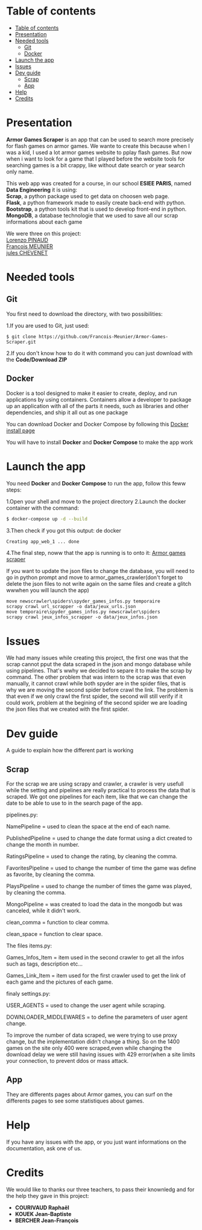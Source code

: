 # Table of contents

<!-- TOC -->
- [Table of contents](#table-of-contents)
- [Presentation](#Presentation)
- [Needed tools](#Needed-tools)
  - [Git](#git)
  - [Docker](#docker)
- [Launch the app](#Launch-the-app)
- [Issues](#Issues)
- [Dev guide](#De-guide)
  - [Scrap](#Scrap)
  - [App](#App)
- [Help](#help)
- [Credits](#credits)

# Presentation

**Armor Games Scraper** is an app that can be used to search more precisely for flash games on armor games. We wante to create this because when I was a kid, I used a lot armor games website to pplay flash games.
But now when i want to look for a game that I played before the website tools for searching games is a bit crappy, like without date search or year search only name.

This web app was created for a course, in our school **ESIEE PARIS**, named **Data Engineering** it is using:<br/>
**Scrap**, a python package used to get data on choosen web page.<br/>
**Flask**, a python framework made to easily create back-end with python.<br/>
**Bootstrap**, a python tools kit that is used to develop front-end in python.<br/>
**MongoDB**, a database technologie that we used to save all our scrap informations about each game

We were three on this project:<br/>
[Lorenzo PINAUD](https://www.linkedin.com/in/lorenzo-pinaud-10a8601b7/)<br/>
[Francois MEUNIER](https://www.linkedin.com/in/fran%C3%A7ois-meunier-981194172/)<br/>
[jules CHEVENET](https://www.linkedin.com/in/jules-chevenet-4441b4189/)

# Needed tools

## Git 

You first need to download the directory, with two possibilities:

1.If you are used to Git, just used:

```
$ git clone https://github.com/Francois-Meunier/Armor-Games-Scraper.git 
```
2.If you don't know how to do it with command you can just download with the **Code/Download ZIP**

## Docker

Docker is a tool designed to make it easier to create, deploy, and run applications by using containers. Containers allow a developer to package up an application with all of the parts it needs, such as libraries and other dependencies, and ship it all out as one package

You can download Docker and Docker Compose by following this [Docker install page](https://www.docker.com/get-started)

You will have to install **Docker** and **Docker Compose** to make the app work

# Launch the app

You need **Docker** and **Docker Compose** to run the app, follow this feww steps:

1.Open your shell and move to the project directory
2.Launch the docker container with the command:
```bash
$ docker-compose up -d --build
```
3.Then check if you got this output:
 de docker
```bash
Creating app_web_1 ... done
```
4.The final step, noww that the app is running is to onto it:
                [Armor games scraper](http://0.0.0.0:5000/)
                


If you want to update the json files to change the database, you will need to go in python prompt and move to armor_games_crawler(don't forget to delete the json files to not write again on the same files and create a glitch wwwhen you will launch the app)
```
move newscrawler\spiders\spyder_games_infos.py temporaire 
scrapy crawl url_scrapper -o data/jeux_urls.json
move temporaire\spyder_games_infos.py newscrawler\spiders
scrapy crawl jeux_infos_scrapper -o data/jeux_infos.json
```


# Issues

We had many issues while creating this project, the first one was that the scrap cannot pput the data scraped in the json and mongo database while using pipelines. That's wwhy we decided to separe it to make the scrap by command.
The other problem that was intern to the scrap was that even manually, it cannot crawl while both spyder are in the spider files, that is why we are moving the second spider before crawl the link. The problem is that even if we only crawl the first spider, the second will still verify if it could work, problem at the begining of the second spider we are loading the json files that we created with the first spider.

# Dev guide

A guide to explain how the different part is working

## Scrap 

For the scrap we are using scrapy and crawler, a crawler is very usefull while the setting and pipelines are really practical to process the data that is scraped.
We got one pipelines for each item, like that we can change the date to be able to use to in the search page of the app.

pipelines.py:

NamePipeline = used to clean the space at the end of each name. 

PublishedPipeline = used to change the date format using a dict created to change the month in number.

RatingsPipeline = used to change the rating, by cleaning the comma.

FavoritesPipeline = used to change the number of time the game was define as favorite, by cleaning the comma.

PlaysPipeline = used to change the number of times the game was played, by cleaning the comma.

MongoPipeline = was created to load the data in the mongodb but was canceled, while it didn't work.


clean_comma = function to clear comma.

clean_space = function to clear space.

The files items.py:

Games_Infos_Item = item used in the second crawler to get all the infos such as tags, description etc...

Games_Link_Item = item used for the first crawler used to get the link of each game and the pictures of each game.

finaly settings.py:

USER_AGENTS = used to change the user agent while scraping.

DOWNLOADER_MIDDLEWARES = to define the parameters of user agent change.

To improve the number of data scraped, we were trying to use proxy change, but the implementation didn't change a thing.
So on the 1400 games on the site only 400 were scraped,even while changing the download delay we were still having issues with 429 error(when a site limits your connection, to prevent  ddos or mass attack.

## App

They are differents pages about Armor games, you can surf on the differents pages to see some statistiques about games.



# Help

If you have any issues with the app, or you just want informations on the documentation, ask one of us.

# Credits

We would like to thanks our three teachers, to pass their knownledg and for the help they gave in this project:
- **COURIVAUD Raphaël**
- **KOUEK Jean-Baptiste**
- **BERCHER Jean-François**
